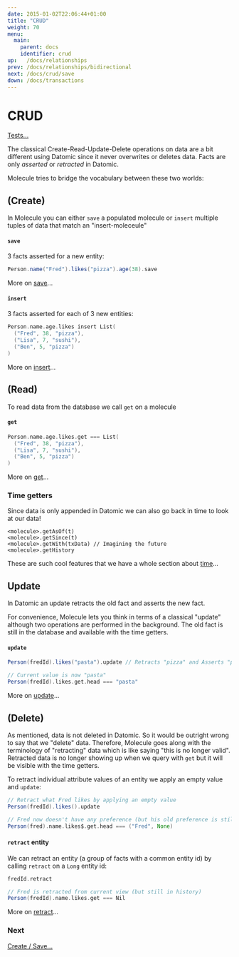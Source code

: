 ```yaml
---
date: 2015-01-02T22:06:44+01:00
title: "CRUD"
weight: 70
menu:
  main:
    parent: docs
    identifier: crud
up:   /docs/relationships
prev: /docs/relationships/bidirectional
next: /docs/crud/save
down: /docs/transactions
---
```


# CRUD

[Tests...](https://github.com/scalamolecule/molecule/tree/master/coretests/src/test/scala/molecule/coretests/manipulation)


The classical Create-Read-Update-Delete operations on data are a bit different using Datomic since it never overwrites or deletes data. Facts are only
_asserted_ or _retracted_ in Datomic. 

Molecule tries to bridge the vocabulary between these two worlds:

## (Create)

In Molecule you can either `save` a populated molecule or `insert` multiple tuples of data that match an "insert-moleceule"

#### `save`
3 facts asserted for a new entity:
```scala
Person.name("Fred").likes("pizza").age(38).save
```

More on [save](/docs/crud/save/)...


#### `insert`
3 facts asserted for each of 3 new entities: 
```scala
Person.name.age.likes insert List(
  ("Fred", 38, "pizza"),
  ("Lisa", 7, "sushi"),
  ("Ben", 5, "pizza")
)
```
More on [insert](/docs/crud/insert/)...


## (Read)

To read data from the database we call `get` on a molecule

#### `get`

```scala
Person.name.age.likes.get === List(
  ("Fred", 38, "pizza"),
  ("Lisa", 7, "sushi"),
  ("Ben", 5, "pizza")
)
```
More on [get](/docs/crud/get/)...


### Time getters

Since data is only appended in Datomic we can also go back in time to look at our data!

```
<molecule>.getAsOf(t)
<molecule>.getSince(t)
<molecule>.getWith(txData) // Imagining the future
<molecule>.getHistory
```
These are such cool features that we have a whole section about [time](/docs/time)...



## Update

In Datomic an update retracts the old fact and asserts the new fact. 

For convenience, Molecule lets you think in terms of a classical "update" although two operations are performed in the background. The old fact is still 
in the database and available with the time getters.

#### `update`

```scala
Person(fredId).likes("pasta").update // Retracts "pizza" and Asserts "pasta"

// Current value is now "pasta"
Person(fredId).likes.get.head === "pasta"
```


More on [update](/docs/crud/update/)...


## (Delete)

As mentioned, data is not deleted in Datomic. So it would be outright wrong to say that we "delete" data. Therefore, Molecule goes along with the terminology of
"retracting" data which is like saying "this is no longer valid". Retracted data is no longer showing up when we query with `get` but it will be visible with the
 time getters.

To retract individual attribute values of an entity we apply an empty value and `update`:

```scala
// Retract what Fred likes by applying an empty value
Person(fredId).likes().update

// Fred now doesn't have any preference (but his old preference is still in history)
Person(fred).name.likes$.get.head === ("Fred", None)
```

#### `retract` entity

We can retract an entity (a group of facts with a common entity id) by calling `retract` on a `Long` entity id:
```scala
fredId.retract

// Fred is retracted from current view (but still in history)
Person(fredId).name.likes.get === Nil
```
More on [retract](/docs/crud/retract/)...



### Next

[Create / Save...](/docs/crud/save)
